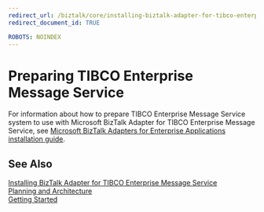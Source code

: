 ```yaml
---
redirect_url: /biztalk/core/installing-biztalk-adapter-for-tibco-enterprise-message-service
redirect_document_id: TRUE

ROBOTS: NOINDEX
--- 
```


# Preparing TIBCO Enterprise Message Service
For information about how to prepare TIBCO Enterprise Message Service system to use with Microsoft BizTalk Adapter for TIBCO Enterprise Message Service, see [Microsoft BizTalk Adapters for Enterprise Applications installation guide](../adapters-and-accelerators/install-configure-biztalk-adapters-enterprise-applications.md).  
  
## See Also  
 [Installing BizTalk Adapter for TIBCO Enterprise Message Service](../core/installing-biztalk-adapter-for-tibco-enterprise-message-service.md)   
 [Planning and Architecture](../core/planning-and-architecture16.md)   
 [Getting Started](../core/getting-started-with-biztalk-adapter-for-tibco-enterprise-message-service.md)